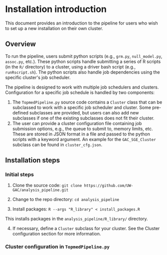 # Installation introduction

This document provides an introduction to the pipeline for users who wish to set up a new installation on their own cluster.

## Overview

To run the pipeline, users submit python scripts (e.g., `grm.py`, `null_model.py`, `assoc.py`, etc.).
These python scripts handle submitting a series of R scripts (in the `R/` directory) to a cluster, using a driver bash script (e.g., `runRscript.sh`).
The python scripts also handle job dependencies using the specific cluster's job scheduler.

The pipeline is designed to work with multiple job schedulers and clusters.
Configuration for a specific job schedule is handled by two components:

1. The `TopmedPipeline.py` source code contains a `Cluster` class that can be subclassed to work with a specific job scheduler and cluster. Some pre-defined subclasses are provided, but users can also add new subclasses if one of the existing subclasses does not fit their cluster.
2. The user can provide a cluster configuration file containing job submission options, e.g., the queue to submit to, memory limits, etc. These are stored in JSON format in a file and passed to the python scripts with a keyword argument. An example for the `GAC_SGE_Cluster` subclass can be found in `cluster_cfg.json`.

## Installation steps

### Initial steps

1. Clone the source code: `git clone https://github.com/UW-GAC/analysis_pipeline.git`

2. Change to the repo directory: `cd analysis_pipeline`

3. Install packages: `R --args "R_library" < install_packages.R`

This installs packages in the `analysis_pipeline/R_library/` directory.

4. If necessary, define a `Cluster` subclass for your cluster. See the Cluster configuration section for more information.


### Cluster configuration in `TopmedPipeline.py`
